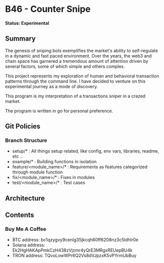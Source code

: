 # B46 - Counter Snipe
#### Status: Experimental

## Summary

The genesis of sniping bots exemplifies the market's ability to self-regulate in a dynamic and fast paced environment.
Over the years, the web3 and chain space has garnered a tremendous amount of attention driven by several factors,
some of which simple and others complex. 

This project represents my exploration of human and behavioral transaction patterns through the command line.
I have decided to venture on this experimental journey as a mode of discovery.

This program is my interpretation of a transactions sniper in a crazed market. 

The program is written in go for personal preference. 

## Git Policies

### Branch Structure

- setup/* : All things setup related, like config, env vars, libraries, readme, etc ..
- example/* : Building functions in isolation 
- feature/<module_name>/* : Requirements as features categorized through module function
- fix/<module_name>/* : Fixes in modules
- test/<module_name>/* : Test cases 

## Architecture

## Contents

### Buy Me A Coffee

* BTC address: bc1qzygvy9cenlg35jkcqh60ff6208nz3c5ldhlr0e
* Solana address: Ek2HgHAKApPmkCzH438zVjzmr4yQrE3MRgxREUepBU4k
* TRON address: TQvoLowWPr6Q2Vs8dVJpzxK5vPYrmUbBuy

